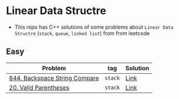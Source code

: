 # Linear Data Structre
- This repo has C++ solutions of some problems about `Linear Data Structre` (`stack`, `queue`, `linked list`) from from leetcode
## Easy
|Problem|tag|Solution|
|-------|---|--------|
|[844. Backspace String Compare](https://leetcode.com/problems/backspace-string-compare/)|`stack`|[Link](844-Backspace_String_Compare.cpp)|
|[20. Valid Parentheses](https://leetcode.com/problems/valid-parentheses/)|`stack`|[Link](20-Vaild_Parentheses.cpp)|